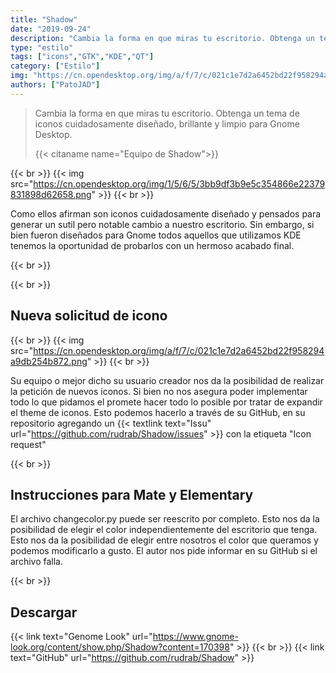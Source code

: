 ```yaml
---
title: "Shadow"
date: "2019-09-24"
description: "Cambia la forma en que miras tu escritorio. Obtenga un tema de iconos cuidadosamente diseñado, brillante y limpio para Gnome Desktop."
type: "estilo"
tags: ["icons","GTK","KDE","QT"]
category: ["Estilo"]
img: "https://cn.opendesktop.org/img/a/f/7/c/021c1e7d2a6452bd22f958294a9db254b872.png"
authors: ["PatoJAD"]
---
```


> Cambia la forma en que miras tu escritorio. Obtenga un tema de iconos cuidadosamente diseñado, brillante y limpio para Gnome Desktop.
>
> {{< citaname name="Equipo de Shadow">}}

{{< br >}}
{{< img src="https://cn.opendesktop.org/img/1/5/6/5/3bb9df3b9e5c354866e22379831898d62658.png" >}}
{{< br >}}

Como ellos afirman son iconos cuidadosamente diseñado y pensados para generar un sutil pero notable cambio a nuestro escritorio. Sin embargo, si bien fueron diseñados para Gnome todos aquellos que utilizamos KDE tenemos la oportunidad de probarlos con un hermoso acabado final.

{{< br >}}
 
{{< br >}}

## Nueva solicitud de icono

{{< br >}}
{{< img src="https://cn.opendesktop.org/img/a/f/7/c/021c1e7d2a6452bd22f958294a9db254b872.png" >}}
{{< br >}}

Su equipo o mejor dicho su usuario creador nos da la posibilidad de realizar la petición de nuevos iconos. Si bien no nos asegura poder implementar todo lo que pidamos el promete hacer todo lo posible por tratar de expandir el theme de iconos. Esto podemos hacerlo a través de su GitHub, en su repositorio agregando un {{< textlink text="Issu" url="https://github.com/rudrab/Shadow/issues" >}} con la etiqueta "Icon request"

{{< br >}}

## Instrucciones para Mate y Elementary

El archivo changecolor.py puede ser reescrito por completo. Esto nos da la posibilidad de elegir el color independientemente del escritorio que tenga. Esto nos da la posibilidad de elegir entre nosotros el color que queramos y podemos modificarlo a gusto. El autor nos pide informar en su GitHub si el archivo falla.

{{< br >}}

## Descargar

{{< link text="Genome Look" url="https://www.gnome-look.org/content/show.php/Shadow?content=170398" >}}
{{< br >}}
{{< link text="GitHub" url="https://github.com/rudrab/Shadow" >}}
